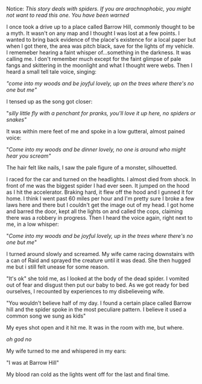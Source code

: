 Notice: *This story deals with spiders. If you are arachnophobic, you might not want to read this one. You have been warned*

I once took a drive up to a place called Barrow Hill, commonly thought to be a myth. It wasn't on any map and I thought I was lost at a few points. I wanted to bring back evidence of the place's existence for a local paper but when I got there, the area was pitch black, save for the lights of my vehicle. I rememeber hearing a faint whisper of...something in the darkness. It was calling me. I don't remember much except for the faint glimpse of pale fangs and skittering in the moonlight and what I thought were webs. Then I heard a small tell tale voice, singing:

*"come into my woods and be joyful lovely, up on the trees where there's no one but me"*

I tensed up as the song got closer:

"*silly little fly with a penchant for pranks, you'll love it up here, no spiders or snakes"*

It was within mere feet of me and spoke in a low gutteral, almost pained voice:

"*Come into my woods and be dinner lovely, no one is around who might hear you scream"*

The hair felt like nails, I saw the pale figure of a monster, silhouetted.

I raced for the car and turned on the headlights. I almost died from shock. In front of me was the biggest spider I had ever seen. It jumped on the hood as I hit the accelerator. Braking hard, it flew off the hood and I gunned it for home. I think I went past 60 miles per hour and I'm pretty sure I broke a few laws here and there but I couldn't get the image out of my head. I got home and barred the door, kept all the lights on and called the cops, claiming there was a robbery in progress. Then I heard the voice again, right next to me, in a low whisper:

"*Come into my woods and be joyful lovely, up in the trees where there's no one but me*"

I turned around slowly and screamed. My wife came racing downstairs with a can of Raid and sprayed the creature until it was dead. She then hugged me but i still felt unease for some reason.

"It's ok" she told me, as I looked at the body of the dead spider. I vomited out of fear and disgust then put our baby to bed. As we got ready for bed ourselves, I recounted by experiences to my disbelieveing wife.

"You wouldn't believe half of my day. I found a certain place called Barrow hill and the spider spoke in the most peculiare pattern. I believe it used a common song we sung as kids"

My eyes shot open and it hit me. It was in the room with me, but where.

*oh god no*

My wife turned to me and whispered in my ears:

"I was at Barrow Hill"

My blood ran cold as the lights went off for the last and final time.